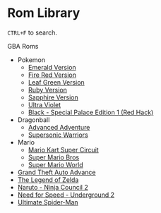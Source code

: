 # Rom Library
`CTRL+F` to search.

GBA Roms
- Pokemon
  - [Emerald Version](/roms/pokemon_emerald_version.gba)
  - [Fire Red Version](/roms/pokemon_fire_red_version.gba)
  - [Leaf Green Version](/roms/pokemon_leaf_green_version.gba)
  - [Ruby Version](/roms/pokemon_ruby_version.gba)
  - [Sapphire Version](/roms/pokemon_sapphire_version.gba)
  - [Ultra Violet](/roms/pokemon_ultra_violet.gba)
  - [Black - Special Palace Edition 1 (Red Hack)](/roms/pokemon_black_special_palace_edition_1.gba)
- Dragonball
  - [Advanced Adventure](/roms/dragonball_advanced_adventure.gba)
  - [Supersonic Warriors](/roms/dragonball_z_supersonic_warriors.gba)
- Mario
  - [Mario Kart Super Circuit](/roms/mario_kart_super_circuit.gba)
  - [Super Mario Bros](/roms/super_mario_bros.gba)
  - [Super Mario World](/roms/super_mario_world.gba)
- [Grand Theft Auto Advance](/roms/grand_theft_auto_advance.gba)
- [The Legend of Zelda](/roms/the_legend_of_zelda.gba)
- [Naruto - Ninja Council 2](/roms/naruto_ninja_council_2.gba)
- [Need for Speed - Underground 2](/roms/need_for_speed_underground_2.gba)
- [Ultimate Spider-Man](/roms/ultimate_spider_man.gba)

